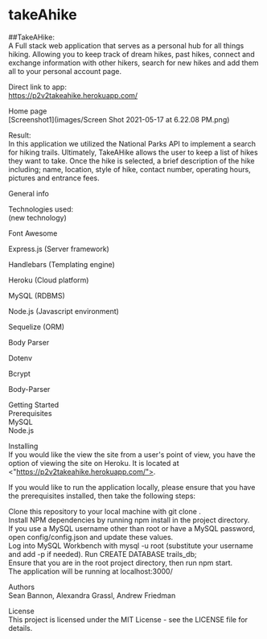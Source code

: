 # takeAhike

##TakeAHike:  
A Full stack web application that serves as a personal hub for all things hiking. Allowing you to keep track of dream hikes, past hikes, connect and exchange information with other hikers, search for new hikes and add them all to your personal account page.

Direct link to app:  
https://p2v2takeahike.herokuapp.com/

Home page  
[Screenshot1](images/Screen Shot 2021-05-17 at 6.22.08 PM.png)

Result:  
In this application we utilized the National Parks API to implement a search for hiking trails. Ultimately, TakeAHike allows the user to keep a list of hikes they want to take. Once the hike is selected, a brief description of the hike including; name, location, style of hike, contact number, operating hours, pictures and entrance fees.

General info  



Technologies used:  
(new technology)

Font Awesome  

Express.js (Server framework)  

Handlebars (Templating engine)  

Heroku (Cloud platform)  

MySQL (RDBMS)  

Node.js (Javascript environment)  

Sequelize (ORM)  

Body Parser  

Dotenv  

Bcrypt  

Body-Parser  

Getting Started  
Prerequisites  
MySQL  
Node.js  

Installing  
If you would like the view the site from a user's point of view, you have the option of viewing the site on Heroku. It is located at <"https://p2v2takeahike.herokuapp.com/">.  

If you would like to run the application locally, please ensure that you have the prerequisites installed, then take the following steps:  
  
Clone this repository to your local machine with git clone <repo-url>.  
Install NPM dependencies by running npm install in the project directory.  
If you use a MySQL username other than root or have a MySQL password, open config/config.json and update these values.  
Log into MySQL Workbench with mysql -u root (substitute your username and add -p <your password> if needed).
Run CREATE DATABASE trails_db;  
Ensure that you are in the root project directory, then run npm start.  
The application will be running at localhost:3000/  
  
Authors  
Sean Bannon, Alexandra Grassl, Andrew Friedman  
  
License  
This project is licensed under the MIT License - see the LICENSE file for details.
